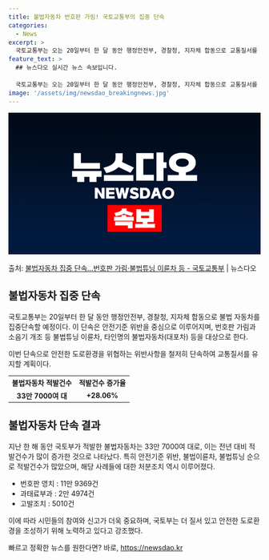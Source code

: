 ```yaml
---
title: 불법자동차 번호판 가림! 국토교통부의 집중 단속
categories:
  - News
excerpt: >
  국토교통부는 오는 20일부터 한 달 동안 행정안전부, 경찰청, 지자체 합동으로 교통질서를 어지럽히는 불법 자…
feature_text: >
  ## 뉴스다오 실시간 뉴스 속보입니다.

  국토교통부는 오는 20일부터 한 달 동안 행정안전부, 경찰청, 지자체 합동으로 교통질서를 어지럽히는 불법 자…
image: '/assets/img/newsdao_breakingnews.jpg'
---
```


![뉴스다오 속보](/assets/img/newsdao_breakingnews.jpg)

<p>출처: <a href="https://newsdao.kr/3829" rel="dofollow">불법자동차 집중 단속…번호판 가림·불법튜닝 이륜차 등 - 국토교통부</a> | 뉴스다오</p>

<h2 data-ke-size="size26">불법자동차 집중 단속</h2>
국토교통부는 20일부터 한 달 동안 행정안전부, 경찰청, 지자체 합동으로 불법 자동차를 집중단속할 예정이다. 이 단속은 안전기준 위반을 중심으로 이루어지며, 번호판 가림과 소음기 개조 등 불법튜닝 이륜차, 타인명의 불법자동차(대포차) 등을 대상으로 한다. 

<p data-ke-size="size16">이번 단속으로 안전한 도로환경을 위협하는 위반사항을 철저히 단속하여 교통질서를 유지할 계획이다. </p>

<table>
  <tr>
    <th>불법자동차 적발건수</th>
    <th>적발건수 증가율</th>
  </tr>
  <tr>
    <td style="text-align: center; height: 17px;"><b>33만 7000여 대</b></td>
    <td style="text-align: center; height: 17px;"><b>+28.06%</b></td>
  </tr>
</table>

<h2 data-ke-size="size26">불법자동차 단속 결과</h2>
지난 한 해 동안 국토부가 적발한 불법자동차는 33만 7000여 대로, 이는 전년 대비 적발건수가 많이 증가한 것으로 나타났다. 특히 안전기준 위반, 불법이륜차, 불법튜닝 순으로 적발건수가 많았으며, 해당 사례들에 대한 처분조치 역시 이루어졌다.

<ul>
  <li>번호판 영치 : 11만 9369건</li>
  <li>과태료부과 : 2만 4974건</li>
  <li>고발조치 : 5010건</li>
</ul>

<p data-ke-size="size16">이에 따라 시민들의 참여와 신고가 더욱 중요하며, 국토부는 더 질서 있고 안전한 도로환경을 조성하기 위해 노력하고 있다고 강조했다. </p> 

빠르고 정확한 뉴스를 원한다면? 바로, <a href="https://newsdao.kr" rel="dofollow">https://newsdao.kr</a>


